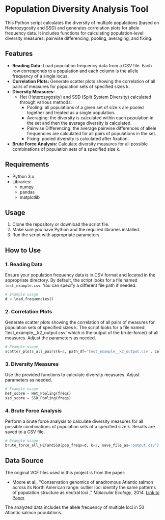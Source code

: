 
# Population Diversity Analysis Tool

This Python script calculates the diversity of multiple populations (based on Heterozygosity and SSD) and generates correlation plots for allele frequency data. It includes functions for calculating population-level diversity measures: pairwise differencing, pooling, averaging, and fixing.

## Features

- **Reading Data:** Load population frequency data from a CSV file. Each row corresponds to a population and each column is the allele frequency of a single locus.
- **Correlation Plots:** Generate scatter plots showing the correlation of all pairs of measures for population sets of specified sizes k.
- **Diversity Measures:**
  - Het (Heterozygosity) and SSD (Split System Diversity) calculated through various methods:
    - Pooling: all populations of a given set of size k are pooled together and treated as a single population.
    - Averaging: the diversity is calculated within each population in the set and then the average diversity is calculated.
    - Pairwise Differencing: the average pairwise differences of allele frequencies are calculated for all pairs of populations in the set.
    - Fixing: pooled diversity is calculated after fixation.
- **Brute Force Analysis:** Calculate diversity measures for all possible combinations of population sets of a specified size k.

## Requirements

- Python 3.x
- Libraries:
  - numpy
  - pandas
  - matplotlib

## Usage

1. Clone the repository or download the script file.
2. Make sure you have Python and the required libraries installed.
3. Run the script with appropriate parameters.

## How to Use

### 1. Reading Data

Ensure your population frequency data is in CSV format and located in the appropriate directory. By default, the script looks for a file named `test_example.csv`. You can specify a different file path if needed. 

```python
# Example usage
d = load_frequencies()
```

### 2. Correlation Plots

Generate scatter plots showing the correlation of all pairs of measures for population sets of specified sizes k. The script looks for a file named 'test_example__k2_output.csv' which is the output of the brute-force() of all measures. Adjust the parameters as needed.

```python
# Example usage
scatter_plots_all_pairs(k=2, path_df='test_example__k2_output.csv', col_index='Unnamed: 0')
```

### 3. Diversity Measures

Use the provided functions to calculate diversity measures. Adjust parameters as needed.

```python
# Example usage
het_score = Het_Pooling(freqs)
ssd_score = SSD_Pooling(freqs)
```

### 4. Brute Force Analysis

Perform a brute force analysis to calculate diversity measures for all possible combinations of population sets of a specified size k. Results are saved to a CSV file.

```python
# Example usage
brute_force_all_HETandSSD(pop_freqs=d, k=2, save_file_as='output.csv')
```

## Data Source

The original VCF files used in this project is from the paper:

- Moore et al., "Conservation genomics of anadromous Atlantic salmon across its North American range: outlier loci identify the same patterns of population structure as neutral loci
," *Molecular Ecology*, 2014. [Link to Paper]( https://doi.org/10.1111/mec.12972)

The analyzed data includes the allele frequency of multiple loci in 50 Atlantic salmon populations.

